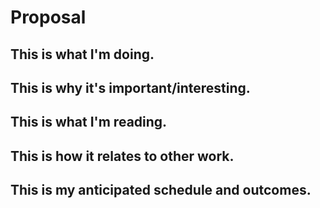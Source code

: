 # Proposal

## This is what I'm doing.

## This is why it's important/interesting.

## This is what I'm reading.

## This is how it relates to other work.

## This is my anticipated schedule and outcomes. 
